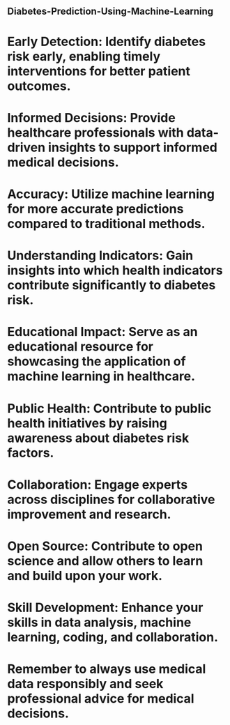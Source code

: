 ## Diabetes-Prediction-Using-Machine-Learning
# Early Detection: Identify diabetes risk early, enabling timely interventions for better patient outcomes.

# Informed Decisions: Provide healthcare professionals with data-driven insights to support informed medical decisions.

# Accuracy: Utilize machine learning for more accurate predictions compared to traditional methods.
# Understanding Indicators: Gain insights into which health indicators contribute significantly to diabetes risk.
# Educational Impact: Serve as an educational resource for showcasing the application of machine learning in healthcare.
# Public Health: Contribute to public health initiatives by raising awareness about diabetes risk factors.
# Collaboration: Engage experts across disciplines for collaborative improvement and research.
# Open Source: Contribute to open science and allow others to learn and build upon your work.
# Skill Development: Enhance your skills in data analysis, machine learning, coding, and collaboration.
# Remember to always use medical data responsibly and seek professional advice for medical decisions.
